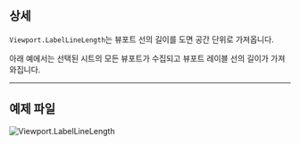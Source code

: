## 상세
`Viewport.LabelLineLength`는 뷰포트 선의 길이를 도면 공간 단위로 가져옵니다.

아래 예에서는 선택된 시트의 모든 뷰포트가 수집되고 뷰포트 레이블 선의 길이가 가져와집니다.
___
## 예제 파일

![Viewport.LabelLineLength](./Revit.Elements.Viewport.LabelLineLength_img.jpg)
